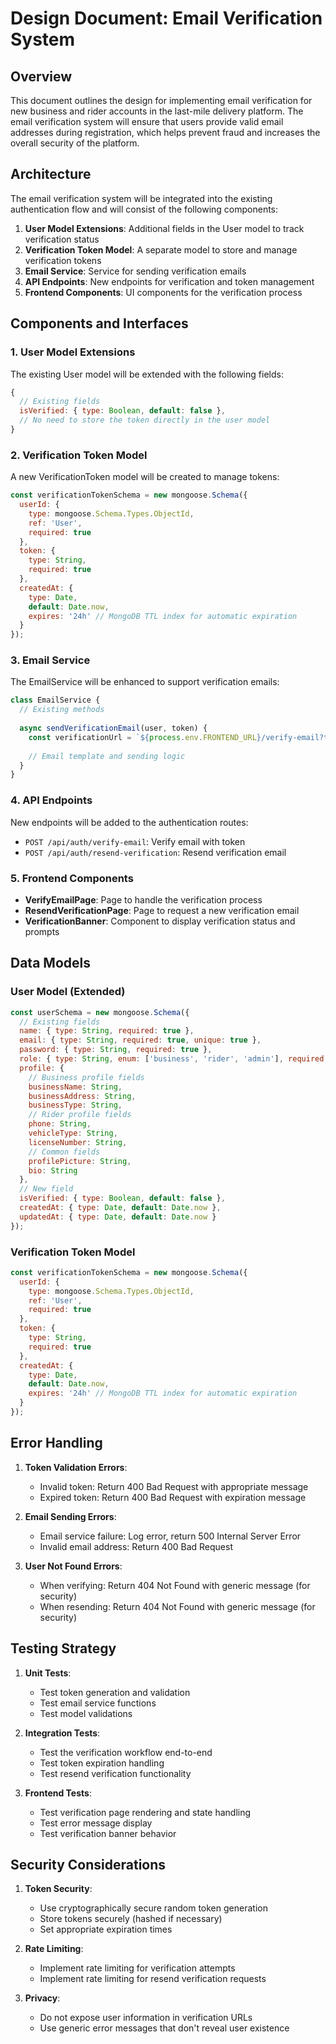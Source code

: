 # Design Document: Email Verification System

## Overview

This document outlines the design for implementing email verification for new business and rider accounts in the last-mile delivery platform. The email verification system will ensure that users provide valid email addresses during registration, which helps prevent fraud and increases the overall security of the platform.

## Architecture

The email verification system will be integrated into the existing authentication flow and will consist of the following components:

1. **User Model Extensions**: Additional fields in the User model to track verification status
2. **Verification Token Model**: A separate model to store and manage verification tokens
3. **Email Service**: Service for sending verification emails
4. **API Endpoints**: New endpoints for verification and token management
5. **Frontend Components**: UI components for the verification process

## Components and Interfaces

### 1. User Model Extensions

The existing User model will be extended with the following fields:

```javascript
{
  // Existing fields
  isVerified: { type: Boolean, default: false },
  // No need to store the token directly in the user model
}
```

### 2. Verification Token Model

A new VerificationToken model will be created to manage tokens:

```javascript
const verificationTokenSchema = new mongoose.Schema({
  userId: {
    type: mongoose.Schema.Types.ObjectId,
    ref: 'User',
    required: true
  },
  token: {
    type: String,
    required: true
  },
  createdAt: {
    type: Date,
    default: Date.now,
    expires: '24h' // MongoDB TTL index for automatic expiration
  }
});
```

### 3. Email Service

The EmailService will be enhanced to support verification emails:

```javascript
class EmailService {
  // Existing methods
  
  async sendVerificationEmail(user, token) {
    const verificationUrl = `${process.env.FRONTEND_URL}/verify-email?token=${token}`;
    
    // Email template and sending logic
  }
}
```

### 4. API Endpoints

New endpoints will be added to the authentication routes:

- `POST /api/auth/verify-email`: Verify email with token
- `POST /api/auth/resend-verification`: Resend verification email

### 5. Frontend Components

- **VerifyEmailPage**: Page to handle the verification process
- **ResendVerificationPage**: Page to request a new verification email
- **VerificationBanner**: Component to display verification status and prompts

## Data Models

### User Model (Extended)

```javascript
const userSchema = new mongoose.Schema({
  // Existing fields
  name: { type: String, required: true },
  email: { type: String, required: true, unique: true },
  password: { type: String, required: true },
  role: { type: String, enum: ['business', 'rider', 'admin'], required: true },
  profile: {
    // Business profile fields
    businessName: String,
    businessAddress: String,
    businessType: String,
    // Rider profile fields
    phone: String,
    vehicleType: String,
    licenseNumber: String,
    // Common fields
    profilePicture: String,
    bio: String
  },
  // New field
  isVerified: { type: Boolean, default: false },
  createdAt: { type: Date, default: Date.now },
  updatedAt: { type: Date, default: Date.now }
});
```

### Verification Token Model

```javascript
const verificationTokenSchema = new mongoose.Schema({
  userId: {
    type: mongoose.Schema.Types.ObjectId,
    ref: 'User',
    required: true
  },
  token: {
    type: String,
    required: true
  },
  createdAt: {
    type: Date,
    default: Date.now,
    expires: '24h' // MongoDB TTL index for automatic expiration
  }
});
```

## Error Handling

1. **Token Validation Errors**:
   - Invalid token: Return 400 Bad Request with appropriate message
   - Expired token: Return 400 Bad Request with expiration message

2. **Email Sending Errors**:
   - Email service failure: Log error, return 500 Internal Server Error
   - Invalid email address: Return 400 Bad Request

3. **User Not Found Errors**:
   - When verifying: Return 404 Not Found with generic message (for security)
   - When resending: Return 404 Not Found with generic message (for security)

## Testing Strategy

1. **Unit Tests**:
   - Test token generation and validation
   - Test email service functions
   - Test model validations

2. **Integration Tests**:
   - Test the verification workflow end-to-end
   - Test token expiration handling
   - Test resend verification functionality

3. **Frontend Tests**:
   - Test verification page rendering and state handling
   - Test error message display
   - Test verification banner behavior

## Security Considerations

1. **Token Security**:
   - Use cryptographically secure random token generation
   - Store tokens securely (hashed if necessary)
   - Set appropriate expiration times

2. **Rate Limiting**:
   - Implement rate limiting for verification attempts
   - Implement rate limiting for resend verification requests

3. **Privacy**:
   - Do not expose user information in verification URLs
   - Use generic error messages that don't reveal user existence
